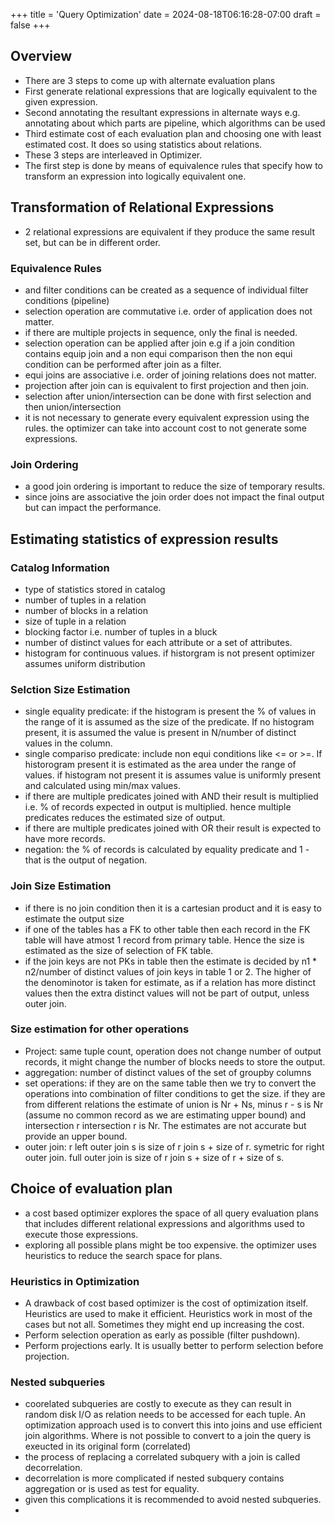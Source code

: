 +++
title = 'Query Optimization'
date = 2024-08-18T06:16:28-07:00
draft = false
+++
## Overview
* There are 3 steps to come up with alternate evaluation plans
* First generate relational expressions that are logically equivalent to the given expression.
* Second annotating the resultant expressions in alternate ways e.g. annotating about which parts are pipeline, which algorithms can be used
* Third estimate cost of each evaluation plan and choosing one with least estimated cost. It does so using statistics about relations.
* These 3 steps are interleaved in Optimizer.
* The first step is done by means of equivalence rules that specify how to transform an expression into logically equivalent one.
## Transformation of Relational Expressions
* 2 relational expressions are equivalent if they produce the same result set, but can be in different order.
### Equivalence Rules
* and filter conditions can be created as a sequence of individual filter conditions (pipeline)
* selection operation are commutative i.e. order of application does not matter.
* if there are multiple projects in sequence, only the final is needed.
* selection operation can be applied after join e.g if a join condition contains equip join and a non equi comparison then the non equi condition can be performed after join as a filter.
* equi joins are associative i.e. order of joining relations does not matter.
* projection after join can is equivalent to first projection and then join.
* selection after union/intersection can be done with first selection and then union/intersection
* it is not necessary to generate every equivalent expression using the rules. the optimizer can take into account cost to not generate some expressions.
### Join Ordering
* a good join ordering is important to reduce the size of temporary results.
* since joins are associative the join order does not impact the final output but can impact the performance.
## Estimating statistics of expression results
### Catalog Information
* type of statistics stored in catalog
* number of tuples in a relation
* number of blocks in a relation
* size of tuple in a relation
* blocking factor i.e. number of tuples in a bluck
* number of distinct values for each attribute or a set of attributes.
* histogram for continuous values. if historgram is not present optimizer assumes uniform distribution
### Selction Size Estimation
* single equality predicate: if the histogram is present the % of values in the range of it is assumed as the size of the predicate. If no histogram present, it is assumed the value is present in N/number of distinct values in the column.
* single compariso predicate: include non equi conditions like <= or >=. If historogram present it is estimated as the area under the range of values. if histogram not present it is assumes value is uniformly present and calculated using min/max values.
* if there are multiple predicates joined with AND their result is multiplied i.e. % of records expected in output is multiplied. hence multiple predicates reduces the estimated size of output.
* if there are multiple predicates joined with OR their result is expected to have more records.
* negation: the % of records is calculated by equality predicate and 1 - that is the output of negation.
### Join Size Estimation
* if there is no join condition then it is a cartesian product and it is easy to estimate the output size
* if one of the tables has a FK to other table then each record in the FK table will have atmost 1 record from primary table. Hence the size is estimated as the size of selection of FK table.
* if the join keys are not PKs in table then the estimate is decided by n1 * n2/number of distinct values of join keys in table 1 or 2. The higher of the denominotor is taken for estimate, as if a relation has more distinct values then the extra distinct values will not be part of output, unless outer join.
### Size estimation for other operations
* Project: same tuple count, operation does not change number of output records, it might change the number of blocks needs to store the output.
* aggregation: number of distinct values of the set of groupby columns
* set operations: if they are on the same table then we try to convert the operations into combination of filter conditions to get the size. if they are from different relations the estimate of union is Nr + Ns, minus r - s is Nr (assume no common record as we are estimating upper bound) and intersection r intersection r is Nr. The estimates are not accurate but provide an upper bound.
* outer join: r left outer join s is size of r join s + size of r. symetric for right outer join. full outer join is size of r join s + size of r + size of s.
## Choice of evaluation plan
* a cost based optimizer explores the space of all query evaluation plans that includes different relational expressions and algorithms used to execute those expressions.
* exploring all possible plans might be too expensive. the optimizer uses heuristics to reduce the search space for plans.
### Heuristics in Optimization
* A drawback of cost based optimizer is the cost of optimization itself. Heuristics are used to make it efficient. Heuristics work in most of the cases but not all. Sometimes they might end up increasing the cost.
* Perform selection operation as early as possible (filter pushdown). 
* Perform projections early. It is usually better to perform selection before projection.
### Nested subqueries
* coorelated subqueries are costly to execute as they can result in random disk I/O as relation needs to be accessed for each tuple. An optimization approach used is to convert this into joins and use efficient join algorithms. Where is not possible to convert to a join the query is exeucted in its original form (correlated)
* the process of replacing a correlated subquery with a join is called decorrelation.
* decorrelation is more complicated if nested subquery contains aggregation or is used as test for equality.
* given this complications it is recommended to avoid nested subqueries.
* 
